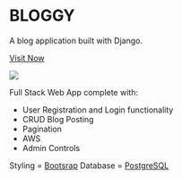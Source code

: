 # BLOGGY

A blog application built with Django.

[Visit Now](https://i-bloggy.herokuapp.com/)

![](https://media.giphy.com/media/kcaAI9zoIVY4OlNXz0/giphy.gif)

Full Stack Web App complete with: 

* User Registration and Login functionality 
* CRUD Blog Posting
* Pagination
* AWS 
* Admin Controls

Styling = [Bootsrap](https://getbootstrap.com/)
Database = [PostgreSQL](https://www.postgresql.org/)